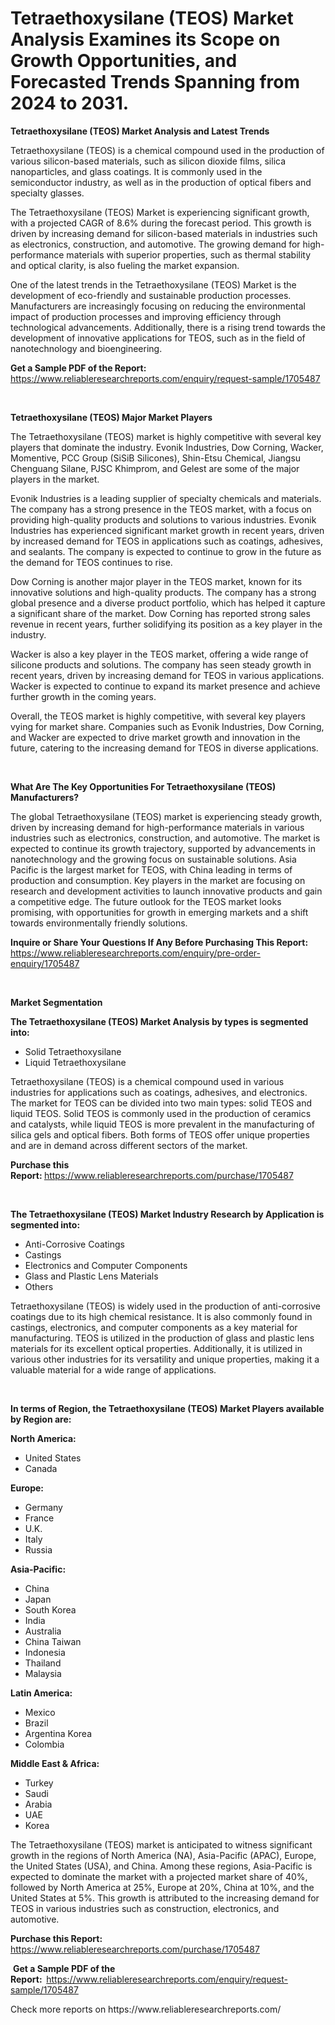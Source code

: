 <p><h1>Tetraethoxysilane (TEOS) Market Analysis Examines its Scope on Growth Opportunities, and Forecasted Trends Spanning from 2024 to 2031.</h1></p><p><strong>Tetraethoxysilane (TEOS) Market Analysis and Latest Trends</strong></p>
<p><p>Tetraethoxysilane (TEOS) is a chemical compound used in the production of various silicon-based materials, such as silicon dioxide films, silica nanoparticles, and glass coatings. It is commonly used in the semiconductor industry, as well as in the production of optical fibers and specialty glasses.</p><p>The Tetraethoxysilane (TEOS) Market is experiencing significant growth, with a projected CAGR of 8.6% during the forecast period. This growth is driven by increasing demand for silicon-based materials in industries such as electronics, construction, and automotive. The growing demand for high-performance materials with superior properties, such as thermal stability and optical clarity, is also fueling the market expansion.</p><p>One of the latest trends in the Tetraethoxysilane (TEOS) Market is the development of eco-friendly and sustainable production processes. Manufacturers are increasingly focusing on reducing the environmental impact of production processes and improving efficiency through technological advancements. Additionally, there is a rising trend towards the development of innovative applications for TEOS, such as in the field of nanotechnology and bioengineering.</p></p>
<p><strong>Get a Sample PDF of the Report:&nbsp;</strong> <a href="https://www.reliableresearchreports.com/enquiry/request-sample/1705487">https://www.reliableresearchreports.com/enquiry/request-sample/1705487</a></p>
<p>&nbsp;</p>
<p><strong>Tetraethoxysilane (TEOS) Major Market Players</strong></p>
<p><p>The Tetraethoxysilane (TEOS) market is highly competitive with several key players that dominate the industry. Evonik Industries, Dow Corning, Wacker, Momentive, PCC Group (SiSiB Silicones), Shin-Etsu Chemical, Jiangsu Chenguang Silane, PJSC Khimprom, and Gelest are some of the major players in the market.</p><p>Evonik Industries is a leading supplier of specialty chemicals and materials. The company has a strong presence in the TEOS market, with a focus on providing high-quality products and solutions to various industries. Evonik Industries has experienced significant market growth in recent years, driven by increased demand for TEOS in applications such as coatings, adhesives, and sealants. The company is expected to continue to grow in the future as the demand for TEOS continues to rise.</p><p>Dow Corning is another major player in the TEOS market, known for its innovative solutions and high-quality products. The company has a strong global presence and a diverse product portfolio, which has helped it capture a significant share of the market. Dow Corning has reported strong sales revenue in recent years, further solidifying its position as a key player in the industry.</p><p>Wacker is also a key player in the TEOS market, offering a wide range of silicone products and solutions. The company has seen steady growth in recent years, driven by increasing demand for TEOS in various applications. Wacker is expected to continue to expand its market presence and achieve further growth in the coming years.</p><p>Overall, the TEOS market is highly competitive, with several key players vying for market share. Companies such as Evonik Industries, Dow Corning, and Wacker are expected to drive market growth and innovation in the future, catering to the increasing demand for TEOS in diverse applications.</p></p>
<p>&nbsp;</p>
<p><strong>What Are The Key Opportunities For Tetraethoxysilane (TEOS) Manufacturers?</strong></p>
<p><p>The global Tetraethoxysilane (TEOS) market is experiencing steady growth, driven by increasing demand for high-performance materials in various industries such as electronics, construction, and automotive. The market is expected to continue its growth trajectory, supported by advancements in nanotechnology and the growing focus on sustainable solutions. Asia Pacific is the largest market for TEOS, with China leading in terms of production and consumption. Key players in the market are focusing on research and development activities to launch innovative products and gain a competitive edge. The future outlook for the TEOS market looks promising, with opportunities for growth in emerging markets and a shift towards environmentally friendly solutions.</p></p>
<p><strong>Inquire or Share Your Questions If Any Before Purchasing This Report:</strong> <a href="https://www.reliableresearchreports.com/enquiry/pre-order-enquiry/1705487">https://www.reliableresearchreports.com/enquiry/pre-order-enquiry/1705487</a></p>
<p>&nbsp;</p>
<p><strong>Market Segmentation</strong></p>
<p><strong>The Tetraethoxysilane (TEOS) Market Analysis by types is segmented into:</strong></p>
<p><ul><li>Solid Tetraethoxysilane</li><li>Liquid Tetraethoxysilane</li></ul></p>
<p><p>Tetraethoxysilane (TEOS) is a chemical compound used in various industries for applications such as coatings, adhesives, and electronics. The market for TEOS can be divided into two main types: solid TEOS and liquid TEOS. Solid TEOS is commonly used in the production of ceramics and catalysts, while liquid TEOS is more prevalent in the manufacturing of silica gels and optical fibers. Both forms of TEOS offer unique properties and are in demand across different sectors of the market.</p></p>
<p><strong>Purchase this Report:&nbsp;</strong><a href="https://www.reliableresearchreports.com/purchase/1705487">https://www.reliableresearchreports.com/purchase/1705487</a></p>
<p>&nbsp;</p>
<p><strong>The Tetraethoxysilane (TEOS) Market Industry Research by Application is segmented into:</strong></p>
<p><ul><li>Anti-Corrosive Coatings</li><li>Castings</li><li>Electronics and Computer Components</li><li>Glass and Plastic Lens Materials</li><li>Others</li></ul></p>
<p><p>Tetraethoxysilane (TEOS) is widely used in the production of anti-corrosive coatings due to its high chemical resistance. It is also commonly found in castings, electronics, and computer components as a key material for manufacturing. TEOS is utilized in the production of glass and plastic lens materials for its excellent optical properties. Additionally, it is utilized in various other industries for its versatility and unique properties, making it a valuable material for a wide range of applications.</p></p>
<p>&nbsp;</p>
<p><strong>In terms of Region, the Tetraethoxysilane (TEOS) Market Players available by Region are:</strong></p>
<p>
    <p> <strong> North America: </strong>
        <ul>
            <li>United States</li>
            <li>Canada</li>
        </ul>
        </p> 
    <p> <strong> Europe: </strong>
        <ul>
            <li>Germany</li>
            <li>France</li>
            <li>U.K.</li>
            <li>Italy</li>
            <li>Russia</li>
        </ul>
        </p> 
    <p> <strong> Asia-Pacific: </strong>
        <ul>
            <li>China</li>
            <li>Japan</li>
            <li>South Korea</li>
            <li>India</li>
            <li>Australia</li>
            <li>China Taiwan</li>
            <li>Indonesia</li>
            <li>Thailand</li>
            <li>Malaysia</li>
        </ul>
        </p> 
    <p> <strong> Latin America: </strong>
        <ul>
            <li>Mexico</li>
            <li>Brazil</li>
            <li>Argentina Korea</li>
            <li>Colombia</li>
        </ul>
        </p> 
    <p> <strong> Middle East & Africa: </strong>
        <ul>
            <li>Turkey</li>
            <li>Saudi</li>
            <li>Arabia</li>
            <li>UAE</li>
            <li>Korea</li>
        </ul>
    </p>
    </p>
<p><p>The Tetraethoxysilane (TEOS) market is anticipated to witness significant growth in the regions of North America (NA), Asia-Pacific (APAC), Europe, the United States (USA), and China. Among these regions, Asia-Pacific is expected to dominate the market with a projected market share of 40%, followed by North America at 25%, Europe at 20%, China at 10%, and the United States at 5%. This growth is attributed to the increasing demand for TEOS in various industries such as construction, electronics, and automotive.</p></p>
<p><strong>Purchase this Report: </strong><a href="https://www.reliableresearchreports.com/purchase/1705487">https://www.reliableresearchreports.com/purchase/1705487</a></p>
<p>&nbsp;<strong>Get a Sample PDF of the Report:&nbsp;&nbsp;</strong><a href="https://www.reliableresearchreports.com/enquiry/request-sample/1705487">https://www.reliableresearchreports.com/enquiry/request-sample/1705487</a></p>
<p><strong></strong></p>
<p>Check more reports on https://www.reliableresearchreports.com/</p>